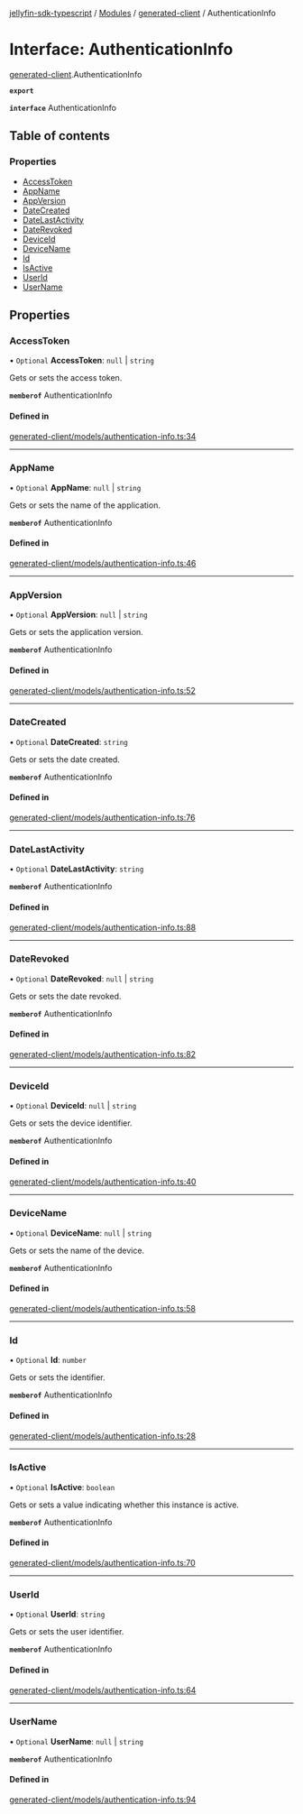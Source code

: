[jellyfin-sdk-typescript](../README.md) / [Modules](../modules.md) / [generated-client](../modules/generated_client.md) / AuthenticationInfo

# Interface: AuthenticationInfo

[generated-client](../modules/generated_client.md).AuthenticationInfo

**`export`**

**`interface`** AuthenticationInfo

## Table of contents

### Properties

- [AccessToken](generated_client.AuthenticationInfo.md#accesstoken)
- [AppName](generated_client.AuthenticationInfo.md#appname)
- [AppVersion](generated_client.AuthenticationInfo.md#appversion)
- [DateCreated](generated_client.AuthenticationInfo.md#datecreated)
- [DateLastActivity](generated_client.AuthenticationInfo.md#datelastactivity)
- [DateRevoked](generated_client.AuthenticationInfo.md#daterevoked)
- [DeviceId](generated_client.AuthenticationInfo.md#deviceid)
- [DeviceName](generated_client.AuthenticationInfo.md#devicename)
- [Id](generated_client.AuthenticationInfo.md#id)
- [IsActive](generated_client.AuthenticationInfo.md#isactive)
- [UserId](generated_client.AuthenticationInfo.md#userid)
- [UserName](generated_client.AuthenticationInfo.md#username)

## Properties

### AccessToken

• `Optional` **AccessToken**: ``null`` \| `string`

Gets or sets the access token.

**`memberof`** AuthenticationInfo

#### Defined in

[generated-client/models/authentication-info.ts:34](https://github.com/thornbill/jellyfin-sdk-typescript/blob/46678c1/src/generated-client/models/authentication-info.ts#L34)

___

### AppName

• `Optional` **AppName**: ``null`` \| `string`

Gets or sets the name of the application.

**`memberof`** AuthenticationInfo

#### Defined in

[generated-client/models/authentication-info.ts:46](https://github.com/thornbill/jellyfin-sdk-typescript/blob/46678c1/src/generated-client/models/authentication-info.ts#L46)

___

### AppVersion

• `Optional` **AppVersion**: ``null`` \| `string`

Gets or sets the application version.

**`memberof`** AuthenticationInfo

#### Defined in

[generated-client/models/authentication-info.ts:52](https://github.com/thornbill/jellyfin-sdk-typescript/blob/46678c1/src/generated-client/models/authentication-info.ts#L52)

___

### DateCreated

• `Optional` **DateCreated**: `string`

Gets or sets the date created.

**`memberof`** AuthenticationInfo

#### Defined in

[generated-client/models/authentication-info.ts:76](https://github.com/thornbill/jellyfin-sdk-typescript/blob/46678c1/src/generated-client/models/authentication-info.ts#L76)

___

### DateLastActivity

• `Optional` **DateLastActivity**: `string`

**`memberof`** AuthenticationInfo

#### Defined in

[generated-client/models/authentication-info.ts:88](https://github.com/thornbill/jellyfin-sdk-typescript/blob/46678c1/src/generated-client/models/authentication-info.ts#L88)

___

### DateRevoked

• `Optional` **DateRevoked**: ``null`` \| `string`

Gets or sets the date revoked.

**`memberof`** AuthenticationInfo

#### Defined in

[generated-client/models/authentication-info.ts:82](https://github.com/thornbill/jellyfin-sdk-typescript/blob/46678c1/src/generated-client/models/authentication-info.ts#L82)

___

### DeviceId

• `Optional` **DeviceId**: ``null`` \| `string`

Gets or sets the device identifier.

**`memberof`** AuthenticationInfo

#### Defined in

[generated-client/models/authentication-info.ts:40](https://github.com/thornbill/jellyfin-sdk-typescript/blob/46678c1/src/generated-client/models/authentication-info.ts#L40)

___

### DeviceName

• `Optional` **DeviceName**: ``null`` \| `string`

Gets or sets the name of the device.

**`memberof`** AuthenticationInfo

#### Defined in

[generated-client/models/authentication-info.ts:58](https://github.com/thornbill/jellyfin-sdk-typescript/blob/46678c1/src/generated-client/models/authentication-info.ts#L58)

___

### Id

• `Optional` **Id**: `number`

Gets or sets the identifier.

**`memberof`** AuthenticationInfo

#### Defined in

[generated-client/models/authentication-info.ts:28](https://github.com/thornbill/jellyfin-sdk-typescript/blob/46678c1/src/generated-client/models/authentication-info.ts#L28)

___

### IsActive

• `Optional` **IsActive**: `boolean`

Gets or sets a value indicating whether this instance is active.

**`memberof`** AuthenticationInfo

#### Defined in

[generated-client/models/authentication-info.ts:70](https://github.com/thornbill/jellyfin-sdk-typescript/blob/46678c1/src/generated-client/models/authentication-info.ts#L70)

___

### UserId

• `Optional` **UserId**: `string`

Gets or sets the user identifier.

**`memberof`** AuthenticationInfo

#### Defined in

[generated-client/models/authentication-info.ts:64](https://github.com/thornbill/jellyfin-sdk-typescript/blob/46678c1/src/generated-client/models/authentication-info.ts#L64)

___

### UserName

• `Optional` **UserName**: ``null`` \| `string`

**`memberof`** AuthenticationInfo

#### Defined in

[generated-client/models/authentication-info.ts:94](https://github.com/thornbill/jellyfin-sdk-typescript/blob/46678c1/src/generated-client/models/authentication-info.ts#L94)
